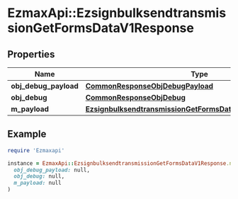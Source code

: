 # EzmaxApi::EzsignbulksendtransmissionGetFormsDataV1Response

## Properties

| Name | Type | Description | Notes |
| ---- | ---- | ----------- | ----- |
| **obj_debug_payload** | [**CommonResponseObjDebugPayload**](CommonResponseObjDebugPayload.md) |  |  |
| **obj_debug** | [**CommonResponseObjDebug**](CommonResponseObjDebug.md) |  | [optional] |
| **m_payload** | [**EzsignbulksendtransmissionGetFormsDataV1ResponseMPayload**](EzsignbulksendtransmissionGetFormsDataV1ResponseMPayload.md) |  |  |

## Example

```ruby
require 'Ezmaxapi'

instance = EzmaxApi::EzsignbulksendtransmissionGetFormsDataV1Response.new(
  obj_debug_payload: null,
  obj_debug: null,
  m_payload: null
)
```

